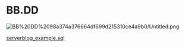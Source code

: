 # BB.DD

![BB%20DD%2098a374a376664df699d215310ce4a9b0/Untitled.png](BB%20DD%/Untitled.png)

[serverblog_example.sql](BB%/serverblog_example.sql)